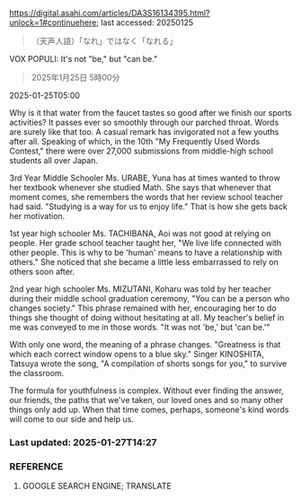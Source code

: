 https://digital.asahi.com/articles/DA3S16134395.html?unlock=1#continuehere; last accessed: 20250125

> （天声人語）「なれ」ではなく「なれる」

VOX POPULI: It's not "be," but "can be."

> 2025年1月25日 5時00分

2025-01-25T05:00

Why is it that water from the faucet tastes so good after we finish our sports activities? It passes ever so smoothly through our parched throat. Words are surely like that too. A casual remark has invigorated not a few youths after all. Speaking of which, in the 10th "My Frequently Used Words Contest," there were over 27,000 submissions from middle-high school students all over Japan.

3rd Year Middle Schooler Ms. URABE, Yuna has at times wanted to throw her textbook whenever she studied Math. She says that whenever that moment comes, she remembers the words that her review school teacher had said. "Studying is a way for us to enjoy life." That is how she gets back her motivation.

1st year high schooler Ms. TACHIBANA, Aoi was not good at relying on people. Her grade school teacher taught her, "We live life connected with other people. This is why to be 'human' means to have a relationship with others." She noticed that she became a little less embarrassed to rely on others soon after.

2nd year high schooler Ms. MIZUTANI, Koharu was told by her teacher during their middle school graduation ceremony, "You can be a person who changes society." This phrase remained with her, encouraging her to do things she thought of doing without hesitating at all. My teacher's belief in me was conveyed to me in those words. "It was not 'be,' but 'can be.'"

With only one word, the meaning of a phrase changes. "Greatness is that which each correct window opens to a blue sky." Singer KINOSHITA, Tatsuya wrote the song, "A compilation of shorts songs for you," to survive the classroom.

The formula for youthfulness is complex. Without ever finding the answer, our friends, the paths that we've taken, our loved ones and so many other things only add up. When that time comes, perhaps, someone's kind words will come to our side and help us.

### Last updated: 2025-01-27T14:27

### REFERENCE

1) GOOGLE SEARCH ENGINE; TRANSLATE
